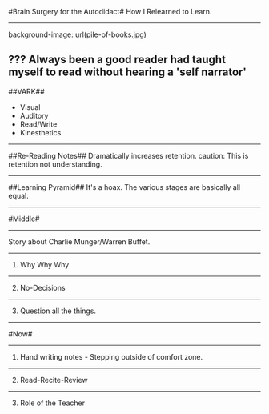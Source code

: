 #Brain Surgery for the Autodidact#
How I Relearned to Learn.

---
background-image: url(pile-of-books.jpg)


???
Always been a good reader
had taught myself to read without hearing a 'self narrator'
---

##VARK##
- Visual
- Auditory
- Read/Write
- Kinesthetics

---

##Re-Reading Notes##
Dramatically increases retention.
caution: This is retention not understanding.

---

##Learning Pyramid##
It's a hoax.
The various stages are basically all equal.

---

#Middle#

---

Story about Charlie Munger/Warren Buffet.

---

1. Why Why Why

---

2. No-Decisions

---

3. Question all the things.

---

#Now#

---

1. Hand writing notes - Stepping outside of comfort zone.

---

2. Read-Recite-Review

---

3. Role of the Teacher
